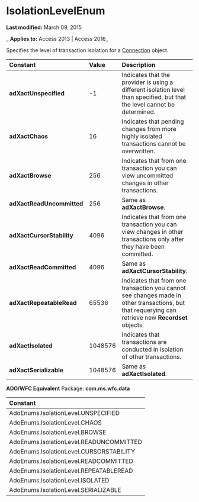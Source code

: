 
# IsolationLevelEnum

 **Last modified:** March 09, 2015

 _ **Applies to:** Access 2013 | Access 2016_



Specifies the level of transaction isolation for a [Connection](c16023aa-0321-2513-ee71-255d6ffba03d.md) object.


|**Constant**|**Value**|**Description**|
|:-----|:-----|:-----|
|**adXactUnspecified**|-1|Indicates that the provider is using a different isolation level than specified, but that the level cannot be determined.|
|**adXactChaos**|16|Indicates that pending changes from more highly isolated transactions cannot be overwritten.|
|**adXactBrowse**|256|Indicates that from one transaction you can view uncommitted changes in other transactions.|
|**adXactReadUncommitted**|256|Same as  **adXactBrowse**.|
|**adXactCursorStability**|4096|Indicates that from one transaction you can view changes in other transactions only after they have been committed.|
|**adXactReadCommitted**|4096|Same as  **adXactCursorStability**.|
|**adXactRepeatableRead**|65536|Indicates that from one transaction you cannot see changes made in other transactions, but that requerying can retrieve new  **Recordset** objects.|
|**adXactIsolated**|1048576|Indicates that transactions are conducted in isolation of other transactions.|
|**adXactSerializable**|1048576|Same as  **adXactIsolated**.|
 **ADO/WFC Equivalent**
Package:  **com.ms.wfc.data**


|**Constant**|
|:-----|
|AdoEnums.IsolationLevel.UNSPECIFIED|
|AdoEnums.IsolationLevel.CHAOS|
|AdoEnums.IsolationLevel.BROWSE|
|AdoEnums.IsolationLevel.READUNCOMMITTED|
|AdoEnums.IsolationLevel.CURSORSTABILITY|
|AdoEnums.IsolationLevel.READCOMMITTED|
|AdoEnums.IsolationLevel.REPEATABLEREAD|
|AdoEnums.IsolationLevel.ISOLATED|
|AdoEnums.IsolationLevel.SERIALIZABLE|
